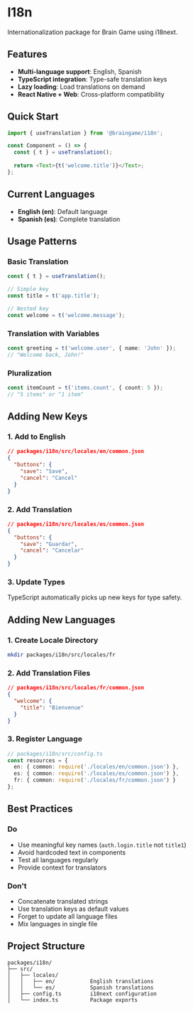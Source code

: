 # I18n

Internationalization package for Brain Game using i18next.

## Features

- **Multi-language support**: English, Spanish
- **TypeScript integration**: Type-safe translation keys
- **Lazy loading**: Load translations on demand
- **React Native + Web**: Cross-platform compatibility

## Quick Start

```typescript
import { useTranslation } from '@braingame/i18n';

const Component = () => {
  const { t } = useTranslation();
  
  return <Text>{t('welcome.title')}</Text>;
};
```

## Current Languages

- **English (en)**: Default language
- **Spanish (es)**: Complete translation

## Usage Patterns

### Basic Translation
```typescript
const { t } = useTranslation();

// Simple key
const title = t('app.title');

// Nested key
const welcome = t('welcome.message');
```

### Translation with Variables
```typescript
const greeting = t('welcome.user', { name: 'John' });
// "Welcome back, John!"
```

### Pluralization
```typescript
const itemCount = t('items.count', { count: 5 });
// "5 items" or "1 item"
```

## Adding New Keys

### 1. Add to English
```json
// packages/i18n/src/locales/en/common.json
{
  "buttons": {
    "save": "Save",
    "cancel": "Cancel"
  }
}
```

### 2. Add Translation
```json
// packages/i18n/src/locales/es/common.json
{
  "buttons": {
    "save": "Guardar", 
    "cancel": "Cancelar"
  }
}
```

### 3. Update Types
TypeScript automatically picks up new keys for type safety.

## Adding New Languages

### 1. Create Locale Directory
```bash
mkdir packages/i18n/src/locales/fr
```

### 2. Add Translation Files
```json
// packages/i18n/src/locales/fr/common.json
{
  "welcome": {
    "title": "Bienvenue"
  }
}
```

### 3. Register Language
```typescript
// packages/i18n/src/config.ts
const resources = {
  en: { common: require('./locales/en/common.json') },
  es: { common: require('./locales/es/common.json') },
  fr: { common: require('./locales/fr/common.json') }
};
```

## Best Practices

### Do
- Use meaningful key names (`auth.login.title` not `title1`)
- Avoid hardcoded text in components
- Test all languages regularly
- Provide context for translators

### Don't
- Concatenate translated strings
- Use translation keys as default values
- Forget to update all language files
- Mix languages in single file

## Project Structure

```
packages/i18n/
├── src/
│   ├── locales/
│   │   ├── en/           English translations
│   │   └── es/           Spanish translations
│   ├── config.ts         i18next configuration
│   └── index.ts          Package exports
```